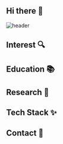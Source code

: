 ## Hi there 👋
![header](https://capsule-render.vercel.app/api?type=venom&text=Dongjoo%Lee&animation=fadeIn&fontSize=50)

## Interest 🔍


## Education 📚


## Research 📝


## Tech Stack ✨


## Contact 💭
